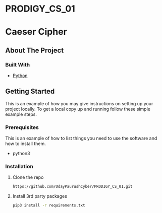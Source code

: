 # PRODIGY_CS_01

# Caeser Cipher

<!-- ABOUT THE PROJECT -->
## About The Project

### Built With

* [Python](https://python.org/)

<!-- GETTING STARTED -->
## Getting Started

This is an example of how you may give instructions on setting up your project locally.
To get a local copy up and running follow these simple example steps.

### Prerequisites

This is an example of how to list things you need to use the software and how to install them.

* python3

### Installation

1. Clone the repo
   ```sh
   https://github.com/UdayPaurushCyber/PRODIGY_CS_01.git
   ```
2. Install 3rd party packages
   ```sh
   pip3 install -r requirements.txt
   ```





